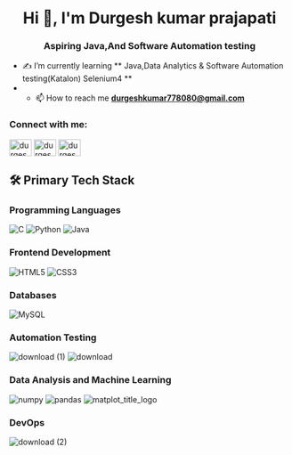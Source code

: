 <h1 align="center">Hi 👋, I'm  Durgesh kumar prajapati</h1>
<h3 align="center">Aspiring Java,And Software Automation testing  </h3>

- ✍️ I’m currently learning ** Java,Data Analytics & Software Automation testing(Katalon) Selenium4 **
- - 📫 How to reach me **durgeshkumar778080@gmail.com**


<h3 align="left">Connect with me:</h3><p align="left">
  <a href="https://linkedin.com/in/durgeshprajapati" target="blank"><img align="center" src="https://raw.githubusercontent.com/rahuldkjain/github-profile-readme-generator/master/src/images/icons/Social/linked-in-alt.svg" alt="durgesh-prajapati" height="30" width="40" /></a>
  <a href="https://leetcode.com/u/durgeshkumar778080/" target="blank"><img align="center" src="https://raw.githubusercontent.com/rahuldkjain/github-profile-readme-generator/master/src/images/icons/Social/linked-in-alt.svg" alt="durgesh-prajapati" height="30" width="40" /></a>
<a href="https://www.hackerrank.com/profile/durgeshkumar7781" target="blank"><img align="center" src="https://raw.githubusercontent.com/rahuldkjain/github-profile-readme-generator/master/src/images/icons/Social/hackerrank.svg" alt="durgesh-prajapati" height="30" width="40" /></a>
</p>


## 🛠 Primary Tech Stack 

### Programming Languages

![C](https://img.shields.io/badge/C-00599C?style=for-the-badge&logo=c&logoColor=white)
![Python](https://img.shields.io/badge/Python-FFD43B?style=for-the-badge&logo=python&logoColor=blue)
![Java](https://img.shields.io/badge/Java-ED8B00?style=for-the-badge&logo=openjdk&logoColor=white)



### Frontend Development

![HTML5](https://img.shields.io/badge/HTML5-E34F26?style=for-the-badge&logo=html5&logoColor=white)
![CSS3](https://img.shields.io/badge/CSS3-1572B6?style=for-the-badge&logo=css3&logoColor=white)


### Databases

![MySQL](https://img.shields.io/badge/MySQL-005C84?style=for-the-badge&logo=mysql&logoColor=white)

### Automation Testing
![download (1)](https://github.com/Mrprajapati18/Mrprajapati18/assets/143236347/23a10d7f-e00e-45f7-aaac-e13947e088da)
![download](https://github.com/Mrprajapati18/Mrprajapati18/assets/143236347/27897376-891d-400a-99bc-610bfa1b27fe)


### Data Analysis and Machine Learning
![numpy](https://github.com/Mrprajapati18/Mrprajapati18/assets/143236347/2c334afe-8f0e-42d4-be5a-746951eb6af4)
![pandas](https://github.com/Mrprajapati18/Mrprajapati18/assets/143236347/a2f7d2bb-51c7-4f23-bbe9-2817199323d1)
![matplot_title_logo](https://github.com/Mrprajapati18/Mrprajapati18/assets/143236347/4de655c4-f62d-487a-9ec6-d280d9462f9c)




### DevOps
![download (2)](https://github.com/Mrprajapati18/Mrprajapati18/assets/143236347/be981fe3-6c5c-4923-ac2b-27b983590aac)


